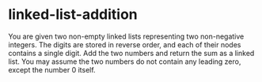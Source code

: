 # linked-list-addition
You are given two non-empty linked lists representing two non-negative integers. 
The digits are stored in reverse order, and each of their nodes contains a single digit. 
Add the two numbers and return the sum as a linked list.  You may assume the two numbers do not contain any leading zero, except the number 0 itself.
